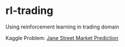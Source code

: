 # rl-trading

Using reinforcement learning in trading domain

Kaggle Problem: [Jane Street Market Prediction](https://www.kaggle.com/c/jane-street-market-prediction) 

